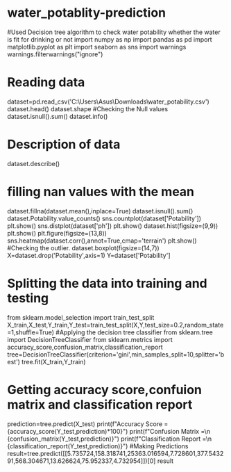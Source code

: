 # water_potablity-prediction
#Used Decision tree algorithm to check water potability whether the water is fit for drinking or not
import numpy as np
import pandas as pd
import matplotlib.pyplot as plt
import seaborn as sns
import warnings
warnings.filterwarnings("ignore")
# Reading data
dataset=pd.read_csv('C:\\Users\\Asus\\Downloads\\water_potability.csv')
dataset.head()
dataset.shape
#Checking the Null values
dataset.isnull().sum()
dataset.info()
# Description of data
dataset.describe()
# filling nan values with the mean
dataset.fillna(dataset.mean(),inplace=True)
dataset.isnull().sum()
dataset.Potability.value_counts()
sns.countplot(dataset['Potability'])
plt.show()
sns.distplot(dataset['ph'])
plt.show()
dataset.hist(figsize=(9,9))
plt.show()
plt.figure(figsize=(13,8))
sns.heatmap(dataset.corr(),annot=True,cmap='terrain')
plt.show()
#Checking the outlier.
dataset.boxplot(figsize=(14,7))
X=dataset.drop('Potability',axis=1)
Y=dataset['Potability']
# Splitting the data into training and testing
from sklearn.model_selection import train_test_split
X_train,X_test,Y_train,Y_test=train_test_split(X,Y,test_size=0.2,random_state=1,shuffle=True)
#Applying the decision tree classifier
from sklearn.tree import DecisionTreeClassifier
from sklearn.metrics import accuracy_score,confusion_matrix,classification_report
tree=DecisionTreeClassifier(criterion='gini',min_samples_split=10,splitter='best')
tree.fit(X_train,Y_train)
# Getting accuracy score,confuion matrix and classification report
prediction=tree.predict(X_test)
print(f"Accuracy Score = {accuracy_score(Y_test,prediction)*100}")
print(f"Confusion Matrix =\n {confusion_matrix(Y_test,prediction)}")
print(f"Classification Report =\n {classification_report(Y_test,prediction)}")
#Making Predictions
result=tree.predict([[5.735724,158.318741,25363.016594,7.728601,377.543291,568.304671,13.626624,75.952337,4.732954]])[0]
result
